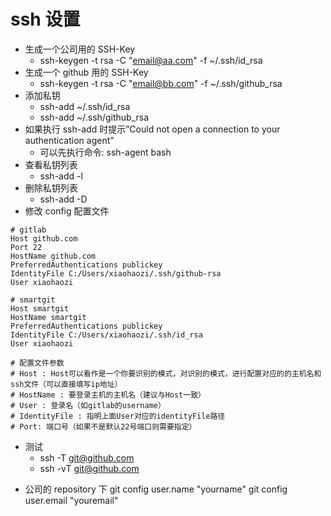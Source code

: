 # ssh 设置

- 生成一个公司用的 SSH-Key
  - ssh-keygen -t rsa -C "email@aa.com" -f ~/.ssh/id_rsa
- 生成一个 github 用的 SSH-Key
  - ssh-keygen -t rsa -C "email@bb.com" -f ~/.ssh/github_rsa
- 添加私钥
  - ssh-add ~/.ssh/id_rsa
  - ssh-add ~/.ssh/github_rsa
- 如果执行 ssh-add 时提示”Could not open a connection to your authentication agent”
  - 可以先执行命令: ssh-agent bash
- 查看私钥列表
  - ssh-add -l
- 删除私钥列表
  - ssh-add -D
- 修改 config 配置文件

```nginx
# gitlab
Host github.com
Port 22
HostName github.com
PreferredAuthentications publickey
IdentityFile C:/Users/xiaohaozi/.ssh/github-rsa
User xiaohaozi

# smartgit
Host smartgit
HostName smartgit
PreferredAuthentications publickey
IdentityFile C:/Users/xiaohaozi/.ssh/id_rsa
User xiaohaozi

# 配置文件参数
# Host : Host可以看作是一个你要识别的模式，对识别的模式，进行配置对应的的主机名和ssh文件（可以直接填写ip地址）
# HostName : 要登录主机的主机名（建议与Host一致）
# User : 登录名（如gitlab的username）
# IdentityFile : 指明上面User对应的identityFile路径
# Port: 端口号（如果不是默认22号端口则需要指定）
```

- 测试
  - ssh -T git@github.com
  - ssh -vT git@github.com

* 公司的 repository 下 git config user.name "yourname" git config user.email "youremail"
